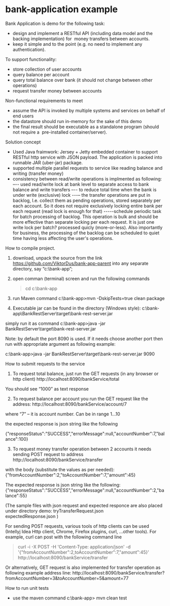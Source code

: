 # bank-application example

Bank Application is demo for the following task:
- design and implement a RESTful API (including data model and the backing implementation) for  money transfers between accounts. 
-  keep it simple and to the point (e.g. no need to implement any authentication). 


To support functionality:
-  store collection of user accounts 
 - query balance per account
 - query total balance over bank (it should not change between other operations)
 - request transfer money between accounts

Non-functional requirements to meet 

- assume the API is invoked by multiple systems and services on behalf of end users 
- the datastore should run in-memory for the sake of this demo
- the final result should be executable as a standalone program (should not require a  pre-installed container/server).  


Solution concept
- Used Java fraimwork: Jersey + Jetty embedded container to support RESTful http service with JSON payload.
  The application is packed into runnable JAR (uber-jar) package.
- supported multiple parallel requests to service like reading balance and writing (transfer money)
- consistency between read/write operations is implmented as following:
–-- used read/write lock at  bank level  to separate access  to bank balance and write transfers
–-- to reduce total time when the bank is under write (exclusive) lock 
---– the  transfer operations are put in backlog,  I.e. collect them as pending operations, stored separately per each account. So it does not require exclusively locking entire bank per each request
(read lock is enough for that)
-----schedule periodic task for batch processing of backlog. This operation is bulk and should be more effective than separate locking per each request. It is just one write lock per batch? processed quicly (more-or-less). 
      Also importantly for business, the processing of the  backlog can be scheduled to quiet time having less affecting the user's operations. 

     
How to compile project.
1. download, unpack the source from the link https://github.com/ViktorDus/bank-app-parent
    into any separate directory, say “c:\bank-app”;

2. open comman (terminal)  screen and run the following commands
   >cd  c:\bank-app
   >
3. run Maven command
    c:\bank-app>mvn -DskipTests=true clean package 

4. Executable jar can be found in the directory (Windows style):
       c:\bank-app\BankRestServer\target\bank-rest-server.jar

simply run it as command
c:\bank-app>java -jar BankRestServer\target\bank-rest-server.jar

Note: by default the port 8090  is used. If it needs choose another port then run with appropriate argument as following example:

c:\bank-app>java -jar BankRestServer\target\bank-rest-server.jar 9090
 

How to submit requests to the service

1. To request total balance, just run the GET  requests (in any browser or http client)
http://localhost:8090/bankService/total 

You should see “1000” as text response

2. To request balance per account  you run the GET request like the address:
http://localhost:8090/bankService/account/7 

where “7” – it is account number. Can be in range 1...10

the expected response is json string like the following

{"responseStatus":"SUCCESS","errorMessage":null,"accountNumber":7,"balance":100}


3. To request money transfer operation between 2 accounts it needs sending POST request to address http://localhost:8090/bankService/transfer
  
 with the body (substitute the values as per needed):
   {"fromAccountNumber":2,"toAccountNumber":7,"amount":45}

The expected response is json string like the following:
{"responseStatus":"SUCCESS","errorMessage":null,"accountNumber":2,"balance":55}


(The sample files with json request and expected responce are also placed under directory demo:
         tryTransferRequest.json  
         expectedResponse.json
)


For sending POST requests, various tools of http clients can be used (Intellyj Idea Http client,  Chrome, Firefox plugins, curl, ...other tools). 
For example, curl can post with the following command line

>curl -i -X POST -H 'Content-Type: application/json' -d '{"fromAccountNumber":2,toAccountNumber":7,"amount":45}' http://localhost:8090/bankService/transfer

 
Or alternatively, GET request is also implemented for transfer operation as following example address line:
http://localhost:8090/bankService/transfer?fromAccountNumber=3&toAccountNumber=5&amount=77  


How to run unit tests
 - use the maven command
c:\bank-app> mvn clean test
